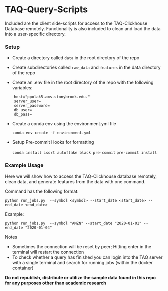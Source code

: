 # TAQ-Query-Scripts
Included are the client side-scripts for access to the TAQ-Clickhouse Database remotely. Functionality is also included to clean and load the data into a user-specific directory.

### Setup

- Create a directory called `data` in the root directory of the repo

- Create subdirectories called `raw_data` and `features` in the data directory of the repo

- Create an .env file in the root directory of the repo with the following variables:

```
    host="ppolak5.ams.stonybrook.edu."
    server_user= 
    server_password= 
    db_user= 
    db_pass=
```

- Create a conda env using the environment.yml file

    `conda env create -f environment.yml`

- Setup Pre-commit Hooks for formatting

    `conda install isort autoflake black pre-commit`
    `pre-commit install`


### Example Usage

Here we will show how to access the TAQ-Clickhouse database remotely, clean data, and generate features from the data with one command.

Command has the following format:

`python run_jobs.py  --symbol <symbol> --start_date <start_date> --end_date <end_date>`

Example:

```python run_jobs.py  --symbol "AMZN" --start_date "2020-01-01" --end_date "2020-01-04"```

Notes
- Sometimes the connection will be reset by peer; Hitting enter in the terminal will restart the connection
- To check whether a query has finished you can login into the TAQ server with a single terminal and search for running jobs (within the docker container)
        
**Do not republish, distribute or utilize the sample data found in this repo for any purposes other than academic research**

